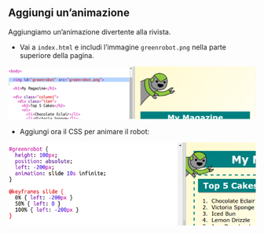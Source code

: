 ##  Aggiungi un’animazione

Aggiungiamo un’animazione divertente alla rivista.

+ Vai a `index.html` e includi l’immagine `greenrobot.png` nella parte superiore della pagina.

![screenshot](images/magazine-animation-image.png)

+ Aggiungi ora il CSS per animare il robot:

![screenshot](images/magazine-animation-css.png)

